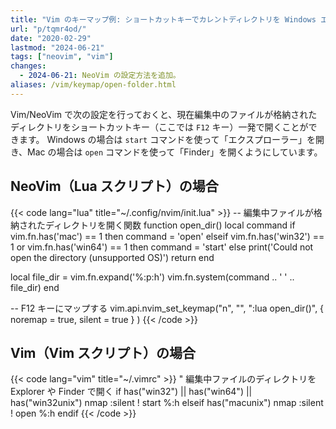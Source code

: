 ```yaml
---
title: "Vim のキーマップ例: ショートカットキーでカレントディレクトリを Windows エクスプローラーや Mac の Finder で開く"
url: "p/tqmr4od/"
date: "2020-02-29"
lastmod: "2024-06-21"
tags: ["neovim", "vim"]
changes:
  - 2024-06-21: NeoVim の設定方法を追加。
aliases: /vim/keymap/open-folder.html
---
```


Vim/NeoVim で次の設定を行っておくと、現在編集中のファイルが格納されたディレクトリをショートカットキー（ここでは `F12` キー）一発で開くことができます。
Windows の場合は `start` コマンドを使って「エクスプローラー」を開き、Mac の場合は `open` コマンドを使って「Finder」を開くようにしています。

NeoVim（Lua スクリプト）の場合
----

{{< code lang="lua" title="~/.config/nvim/init.lua" >}}
-- 編集中ファイルが格納されたディレクトリを開く関数
function open_dir()
  local command
  if vim.fn.has('mac') == 1 then
    command = 'open'
  elseif vim.fn.has('win32') == 1 or vim.fn.has('win64') == 1 then
    command = 'start'
  else
    print('Could not open the directory (unsupported OS)')
    return
  end

  local file_dir = vim.fn.expand('%:p:h')
  vim.fn.system(command .. ' ' .. file_dir)
end

-- F12 キーにマップする
vim.api.nvim_set_keymap("n", "<F12>",
  ":lua open_dir()<CR>",
  { noremap = true, silent = true }
)
{{< /code >}}


Vim（Vim スクリプト）の場合
----

{{< code lang="vim" title="~/.vimrc" >}}
" 編集中ファイルのディレクトリを Explorer や Finder で開く
if has("win32") || has("win64") || has("win32unix")
    nmap <F12> :silent ! start %:h<CR>
elseif has("macunix")
    nmap <F12> :silent ! open %:h<CR>
endif
{{< /code >}}

